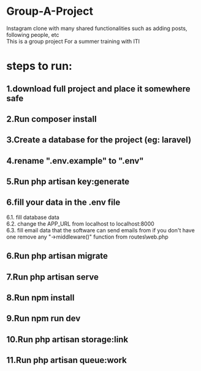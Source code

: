 # Group-A-Project
Instagram clone with many shared functionalities such as adding posts, following people, etc  
This is a group project For a summer training with ITI 

# steps to run: 
## 1.download full project and place it somewhere safe 
## 2.Run composer install  
## 3.Create a database for the project (eg: laravel)
## 4.rename ".env.example" to ".env"  
## 5.Run php artisan key:generate  
## 6.fill your data in the .env file
   6.1. fill database data  
   6.2. change the APP_URL from localhost to localhost:8000  
   6.3. fill email data that the software can send emails from if you don't have one remove any "->middleware()" function from routes\web.php  
## 6.Run php artisan migrate  
## 7.Run php artisan serve  
## 8.Run npm install  
## 9.Run npm run dev  
## 10.Run php artisan storage:link  
## 11.Run php artisan queue:work





